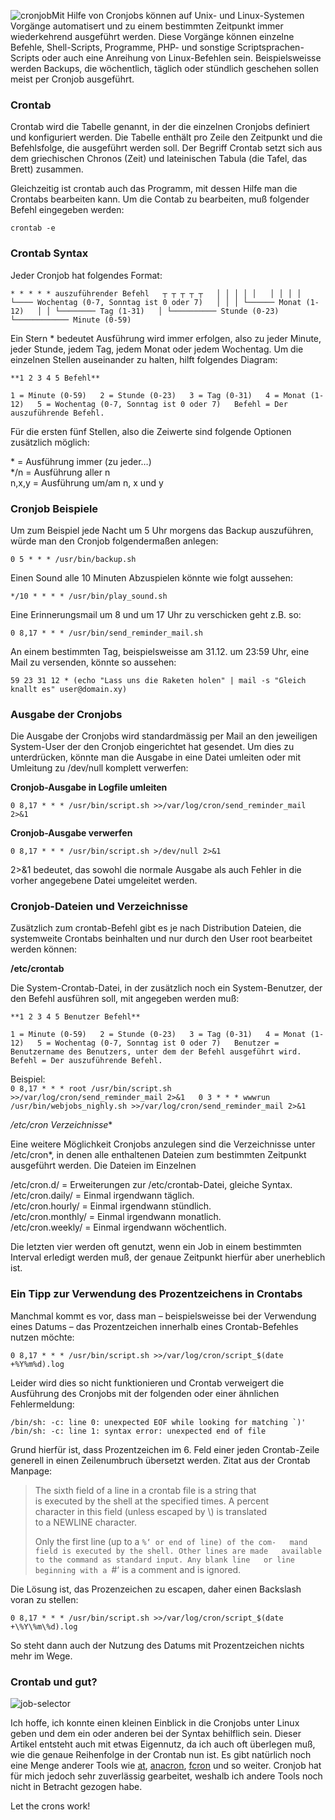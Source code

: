 ![](../../_resources/cronjob_41d3425a8ac84cf28ee3d6075135ce55.jpg "cronjob")Mit Hilfe von Cronjobs können auf Unix- und Linux-Systemen Vorgänge automatisert und zu einem bestimmten Zeitpunkt immer wiederkehrend ausgeführt werden. Diese Vorgänge können einzelne Befehle, Shell-Scripts, Programme, PHP- und sonstige Scriptsprachen-Scripts oder auch eine Anreihung von Linux-Befehlen sein. Beispielsweisse werden Backups, die wöchentlich, täglich oder stündlich geschehen sollen meist per Cronjob ausgeführt.

### Crontab

Crontab wird die Tabelle genannt, in der die einzelnen Cronjobs definiert und konfiguriert werden. Die Tabelle enthält pro Zeile den Zeitpunkt und die Befehlsfolge, die ausgeführt werden soll. Der Begriff Crontab setzt sich aus dem griechischen Chronos (Zeit) und lateinischen Tabula (die Tafel, das Brett) zusammen.

Gleichzeitig ist crontab auch das Programm, mit dessen Hilfe man die Crontabs bearbeiten kann. Um die Contab zu bearbeiten, muß folgender Befehl eingegeben werden:

`crontab -e`

### Crontab Syntax

Jeder Cronjob hat folgendes Format:

`* * * * * auszuführender Befehl  
┬ ┬ ┬ ┬ ┬  
│ │ │ │ │  
│ │ │ │ └──── Wochentag (0-7, Sonntag ist 0 oder 7)  
│ │ │ └────── Monat (1-12)  
│ │ └──────── Tag (1-31)  
│ └────────── Stunde (0-23)  
└──────────── Minute (0-59)  
`

Ein Stern * bedeutet Ausführung wird immer erfolgen, also zu jeder Minute, jeder Stunde, jedem Tag, jedem Monat oder jedem Wochentag. Um die einzelnen Stellen auseinander zu halten, hilft folgendes Diagram:

`**1 2 3 4 5 Befehl**`

`1 = Minute (0-59)  
2 = Stunde (0-23)  
3 = Tag (0-31)  
4 = Monat (1-12)  
5 = Wochentag (0-7, Sonntag ist 0 oder 7)  
Befehl = Der auszuführende Befehl.`

Für die ersten fünf Stellen, also die Zeiwerte sind folgende Optionen zusätzlich möglich:

\* = Ausführung immer (zu jeder…)  
*/n = Ausführung aller n  
n,x,y = Ausführung um/am n, x und y

### Cronjob Beispiele

Um zum Beispiel jede Nacht um 5 Uhr morgens das Backup auszuführen, würde man den Cronjob folgendermaßen anlegen:

`0 5 * * * /usr/bin/backup.sh  
`

Einen Sound alle 10 Minuten Abzuspielen könnte wie folgt aussehen:

`*/10 * * * * /usr/bin/play_sound.sh  
`

Eine Erinnerungsmail um 8 und um 17 Uhr zu verschicken geht z.B. so:

`0 8,17 * * * /usr/bin/send_reminder_mail.sh  
`

An einem bestimmten Tag, beispielsweisse am 31.12. um 23:59 Uhr, eine Mail zu versenden, könnte so aussehen:

`59 23 31 12 * (echo "Lass uns die Raketen holen" | mail -s "Gleich knallt es" user@domain.xy)  
`

### Ausgabe der Cronjobs

Die Ausgabe der Cronjobs wird standardmässig per Mail an den jeweiligen System-User der den Cronjob eingerichtet hat gesendet. Um dies zu unterdrücken, könnte man die Ausgabe in eine Datei umleiten oder mit Umleitung zu /dev/null komplett verwerfen:

**Cronjob-Ausgabe in Logfile umleiten**

`0 8,17 * * * /usr/bin/script.sh >>/var/log/cron/send_reminder_mail 2>&1  
`

**Cronjob-Ausgabe verwerfen**

`0 8,17 * * * /usr/bin/script.sh >/dev/null 2>&1  
`

2>&1 bedeutet, das sowohl die normale Ausgabe als auch Fehler in die vorher angegebene Datei umgeleitet werden.

### Cronjob-Dateien und Verzeichnisse

Zusätzlich zum crontab-Befehl gibt es je nach Distribution Dateien, die systemweite Crontabs beinhalten und nur durch den User root bearbeitet werden können:

**/etc/crontab**

Die System-Crontab-Datei, in der zusätzlich noch ein System-Benutzer, der den Befehl ausführen soll, mit angegeben werden muß:

`**1 2 3 4 5 Benutzer Befehl**`

`1 = Minute (0-59)  
2 = Stunde (0-23)  
3 = Tag (0-31)  
4 = Monat (1-12)  
5 = Wochentag (0-7, Sonntag ist 0 oder 7)  
Benutzer = Benutzername des Benutzers, unter dem der Befehl ausgeführt wird.  
Befehl = Der auszuführende Befehl.`

Beispiel:  
`0 8,17 * * * root /usr/bin/script.sh >>/var/log/cron/send_reminder_mail 2>&1  
0 3 * * * wwwrun /usr/bin/webjobs_nighly.sh >>/var/log/cron/send_reminder_mail 2>&1  
`

**/etc/cron* Verzeichnisse**

Eine weitere Möglichkeit Cronjobs anzulegen sind die Verzeichnisse unter /etc/cron*, in denen alle enthaltenen Dateien zum bestimmten Zeitpunkt ausgeführt werden. Die Dateien im Einzelnen

/etc/cron.d/ = Erweiterungen zur /etc/crontab-Datei, gleiche Syntax.  
/etc/cron.daily/ = Einmal irgendwann täglich.  
/etc/cron.hourly/ = Einmal irgendwann stündlich.  
/etc/cron.monthly/ = Einmal irgendwann monatlich.  
/etc/cron.weekly/ = Einmal irgendwann wöchentlich.

Die letzten vier werden oft genutzt, wenn ein Job in einem bestimmten Interval erledigt werden muß, der genaue Zeitpunkt hierfür aber unerheblich ist.

### Ein Tipp zur Verwendung des Prozentzeichens in Crontabs

Manchmal kommt es vor, dass man – beispielsweisse bei der Verwendung eines Datums – das Prozentzeichen innerhalb eines Crontab-Befehles nutzen möchte:

`0 8,17 * * * /usr/bin/script.sh >>/var/log/cron/script_$(date +%Y%m%d).log  
`

Leider wird dies so nicht funktionieren und Crontab verweigert die Ausführung des Cronjobs mit der folgenden oder einer ähnlichen Fehlermeldung:

``/bin/sh: -c: line 0: unexpected EOF while looking for matching `)'  
/bin/sh: -c: line 1: syntax error: unexpected end of file  
``

Grund hierfür ist, dass Prozentzeichen im 6. Feld einer jeden Crontab-Zeile generell in einen Zeilenumbruch übersetzt werden. Zitat aus der Crontab Manpage:

> The sixth field of a line in a crontab file is a string that  
> is executed by the shell at the specified times. A percent  
> character in this field (unless escaped by \\) is translated  
> to a NEWLINE character.
> 
> Only the first line (up to a `%‘ or end of line) of the com-  
> mand field is executed by the shell. Other lines are made  
> available to the command as standard input. Any blank line  
> or line beginning with a `#‘ is a comment and is ignored.

Die Lösung ist, das Prozenzeichen zu escapen, daher einen Backslash voran zu stellen:

`0 8,17 * * * /usr/bin/script.sh >>/var/log/cron/script_$(date +\%Y\%m\%d).log  
`

So steht dann auch der Nutzung des Datums mit Prozentzeichen nichts mehr im Wege.

### Crontab und gut?

![](../../_resources/job-selector1_68010b89f7414c0abfc181392e6e1d66.jpg "job-selector")

Ich hoffe, ich konnte einen kleinen Einblick in die Cronjobs unter Linux geben und dem ein oder anderen bei der Syntax behilflich sein. Dieser Artikel entsteht auch mit etwas Eigennutz, da ich auch oft überlegen muß, wie die genaue Reihenfolge in der Crontab nun ist. Es gibt natürlich noch eine Menge anderer Tools wie [at](http://linux.about.com/library/cmd/blcmdl1_at.htm), [anacron](http://anacron.sourceforge.net/), [fcron](http://fcron.free.fr/) und so weiter. Cronjob hat für mich jedoch sehr zuverlässig gearbeitet, weshalb ich andere Tools noch nicht in Betracht gezogen habe.

Let the crons work!